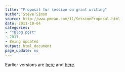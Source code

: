 ```yaml
---
title: "Proposal for session on grant writing"
author: Steve Simon
source: http://www.pmean.com/11/SessionProposal.html
date: 2011-10-04
categories:
- "*Blog post"
- 2011
- Being updated
output: html_document
page_update: no
---
```


Earlier versions are [here][sim1] and [here][sim2].

[sim1]: http://www.pmean.com/11/SessionProposal.html
[sim2]: http://new.pmean.com/session-proposal/
